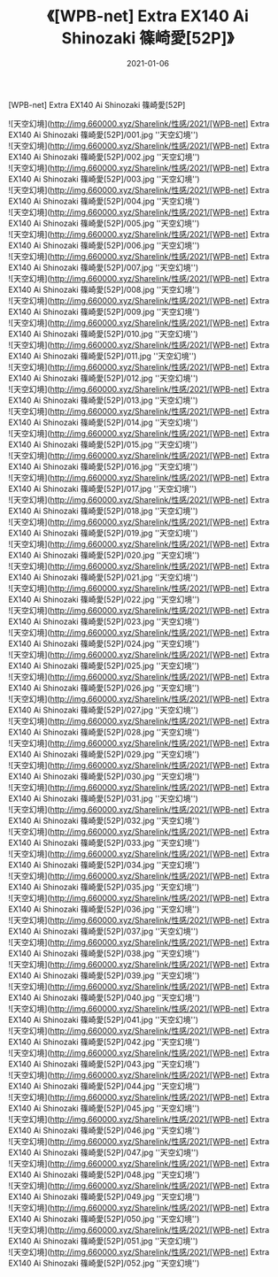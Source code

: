 ﻿---
layout: post
title:  《[WPB-net] Extra EX140 Ai Shinozaki 篠崎愛[52P]》
date:   2021-01-06
img: http://img.660000.xyz/Sharelink/性感/2021/[WPB-net] Extra EX140 Ai Shinozaki 篠崎愛[52P]/000.jpg
categories: [美女, 性感, 泳衣]
---

[WPB-net] Extra EX140 Ai Shinozaki 篠崎愛[52P]



![天空幻境](http://img.660000.xyz/Sharelink/性感/2021/[WPB-net] Extra EX140 Ai Shinozaki 篠崎愛[52P]/001.jpg ''天空幻境'') <br>
![天空幻境](http://img.660000.xyz/Sharelink/性感/2021/[WPB-net] Extra EX140 Ai Shinozaki 篠崎愛[52P]/002.jpg ''天空幻境'') <br>
![天空幻境](http://img.660000.xyz/Sharelink/性感/2021/[WPB-net] Extra EX140 Ai Shinozaki 篠崎愛[52P]/003.jpg ''天空幻境'') <br>
![天空幻境](http://img.660000.xyz/Sharelink/性感/2021/[WPB-net] Extra EX140 Ai Shinozaki 篠崎愛[52P]/004.jpg ''天空幻境'') <br>
![天空幻境](http://img.660000.xyz/Sharelink/性感/2021/[WPB-net] Extra EX140 Ai Shinozaki 篠崎愛[52P]/005.jpg ''天空幻境'') <br>
![天空幻境](http://img.660000.xyz/Sharelink/性感/2021/[WPB-net] Extra EX140 Ai Shinozaki 篠崎愛[52P]/006.jpg ''天空幻境'') <br>
![天空幻境](http://img.660000.xyz/Sharelink/性感/2021/[WPB-net] Extra EX140 Ai Shinozaki 篠崎愛[52P]/007.jpg ''天空幻境'') <br>
![天空幻境](http://img.660000.xyz/Sharelink/性感/2021/[WPB-net] Extra EX140 Ai Shinozaki 篠崎愛[52P]/008.jpg ''天空幻境'') <br>
![天空幻境](http://img.660000.xyz/Sharelink/性感/2021/[WPB-net] Extra EX140 Ai Shinozaki 篠崎愛[52P]/009.jpg ''天空幻境'') <br>
![天空幻境](http://img.660000.xyz/Sharelink/性感/2021/[WPB-net] Extra EX140 Ai Shinozaki 篠崎愛[52P]/010.jpg ''天空幻境'') <br>
![天空幻境](http://img.660000.xyz/Sharelink/性感/2021/[WPB-net] Extra EX140 Ai Shinozaki 篠崎愛[52P]/011.jpg ''天空幻境'') <br>
![天空幻境](http://img.660000.xyz/Sharelink/性感/2021/[WPB-net] Extra EX140 Ai Shinozaki 篠崎愛[52P]/012.jpg ''天空幻境'') <br>
![天空幻境](http://img.660000.xyz/Sharelink/性感/2021/[WPB-net] Extra EX140 Ai Shinozaki 篠崎愛[52P]/013.jpg ''天空幻境'') <br>
![天空幻境](http://img.660000.xyz/Sharelink/性感/2021/[WPB-net] Extra EX140 Ai Shinozaki 篠崎愛[52P]/014.jpg ''天空幻境'') <br>
![天空幻境](http://img.660000.xyz/Sharelink/性感/2021/[WPB-net] Extra EX140 Ai Shinozaki 篠崎愛[52P]/015.jpg ''天空幻境'') <br>
![天空幻境](http://img.660000.xyz/Sharelink/性感/2021/[WPB-net] Extra EX140 Ai Shinozaki 篠崎愛[52P]/016.jpg ''天空幻境'') <br>
![天空幻境](http://img.660000.xyz/Sharelink/性感/2021/[WPB-net] Extra EX140 Ai Shinozaki 篠崎愛[52P]/017.jpg ''天空幻境'') <br>
![天空幻境](http://img.660000.xyz/Sharelink/性感/2021/[WPB-net] Extra EX140 Ai Shinozaki 篠崎愛[52P]/018.jpg ''天空幻境'') <br>
![天空幻境](http://img.660000.xyz/Sharelink/性感/2021/[WPB-net] Extra EX140 Ai Shinozaki 篠崎愛[52P]/019.jpg ''天空幻境'') <br>
![天空幻境](http://img.660000.xyz/Sharelink/性感/2021/[WPB-net] Extra EX140 Ai Shinozaki 篠崎愛[52P]/020.jpg ''天空幻境'') <br>
![天空幻境](http://img.660000.xyz/Sharelink/性感/2021/[WPB-net] Extra EX140 Ai Shinozaki 篠崎愛[52P]/021.jpg ''天空幻境'') <br>
![天空幻境](http://img.660000.xyz/Sharelink/性感/2021/[WPB-net] Extra EX140 Ai Shinozaki 篠崎愛[52P]/022.jpg ''天空幻境'') <br>
![天空幻境](http://img.660000.xyz/Sharelink/性感/2021/[WPB-net] Extra EX140 Ai Shinozaki 篠崎愛[52P]/023.jpg ''天空幻境'') <br>
![天空幻境](http://img.660000.xyz/Sharelink/性感/2021/[WPB-net] Extra EX140 Ai Shinozaki 篠崎愛[52P]/024.jpg ''天空幻境'') <br>
![天空幻境](http://img.660000.xyz/Sharelink/性感/2021/[WPB-net] Extra EX140 Ai Shinozaki 篠崎愛[52P]/025.jpg ''天空幻境'') <br>
![天空幻境](http://img.660000.xyz/Sharelink/性感/2021/[WPB-net] Extra EX140 Ai Shinozaki 篠崎愛[52P]/026.jpg ''天空幻境'') <br>
![天空幻境](http://img.660000.xyz/Sharelink/性感/2021/[WPB-net] Extra EX140 Ai Shinozaki 篠崎愛[52P]/027.jpg ''天空幻境'') <br>
![天空幻境](http://img.660000.xyz/Sharelink/性感/2021/[WPB-net] Extra EX140 Ai Shinozaki 篠崎愛[52P]/028.jpg ''天空幻境'') <br>
![天空幻境](http://img.660000.xyz/Sharelink/性感/2021/[WPB-net] Extra EX140 Ai Shinozaki 篠崎愛[52P]/029.jpg ''天空幻境'') <br>
![天空幻境](http://img.660000.xyz/Sharelink/性感/2021/[WPB-net] Extra EX140 Ai Shinozaki 篠崎愛[52P]/030.jpg ''天空幻境'') <br>
![天空幻境](http://img.660000.xyz/Sharelink/性感/2021/[WPB-net] Extra EX140 Ai Shinozaki 篠崎愛[52P]/031.jpg ''天空幻境'') <br>
![天空幻境](http://img.660000.xyz/Sharelink/性感/2021/[WPB-net] Extra EX140 Ai Shinozaki 篠崎愛[52P]/032.jpg ''天空幻境'') <br>
![天空幻境](http://img.660000.xyz/Sharelink/性感/2021/[WPB-net] Extra EX140 Ai Shinozaki 篠崎愛[52P]/033.jpg ''天空幻境'') <br>
![天空幻境](http://img.660000.xyz/Sharelink/性感/2021/[WPB-net] Extra EX140 Ai Shinozaki 篠崎愛[52P]/034.jpg ''天空幻境'') <br>
![天空幻境](http://img.660000.xyz/Sharelink/性感/2021/[WPB-net] Extra EX140 Ai Shinozaki 篠崎愛[52P]/035.jpg ''天空幻境'') <br>
![天空幻境](http://img.660000.xyz/Sharelink/性感/2021/[WPB-net] Extra EX140 Ai Shinozaki 篠崎愛[52P]/036.jpg ''天空幻境'') <br>
![天空幻境](http://img.660000.xyz/Sharelink/性感/2021/[WPB-net] Extra EX140 Ai Shinozaki 篠崎愛[52P]/037.jpg ''天空幻境'') <br>
![天空幻境](http://img.660000.xyz/Sharelink/性感/2021/[WPB-net] Extra EX140 Ai Shinozaki 篠崎愛[52P]/038.jpg ''天空幻境'') <br>
![天空幻境](http://img.660000.xyz/Sharelink/性感/2021/[WPB-net] Extra EX140 Ai Shinozaki 篠崎愛[52P]/039.jpg ''天空幻境'') <br>
![天空幻境](http://img.660000.xyz/Sharelink/性感/2021/[WPB-net] Extra EX140 Ai Shinozaki 篠崎愛[52P]/040.jpg ''天空幻境'') <br>
![天空幻境](http://img.660000.xyz/Sharelink/性感/2021/[WPB-net] Extra EX140 Ai Shinozaki 篠崎愛[52P]/041.jpg ''天空幻境'') <br>
![天空幻境](http://img.660000.xyz/Sharelink/性感/2021/[WPB-net] Extra EX140 Ai Shinozaki 篠崎愛[52P]/042.jpg ''天空幻境'') <br>
![天空幻境](http://img.660000.xyz/Sharelink/性感/2021/[WPB-net] Extra EX140 Ai Shinozaki 篠崎愛[52P]/043.jpg ''天空幻境'') <br>
![天空幻境](http://img.660000.xyz/Sharelink/性感/2021/[WPB-net] Extra EX140 Ai Shinozaki 篠崎愛[52P]/044.jpg ''天空幻境'') <br>
![天空幻境](http://img.660000.xyz/Sharelink/性感/2021/[WPB-net] Extra EX140 Ai Shinozaki 篠崎愛[52P]/045.jpg ''天空幻境'') <br>
![天空幻境](http://img.660000.xyz/Sharelink/性感/2021/[WPB-net] Extra EX140 Ai Shinozaki 篠崎愛[52P]/046.jpg ''天空幻境'') <br>
![天空幻境](http://img.660000.xyz/Sharelink/性感/2021/[WPB-net] Extra EX140 Ai Shinozaki 篠崎愛[52P]/047.jpg ''天空幻境'') <br>
![天空幻境](http://img.660000.xyz/Sharelink/性感/2021/[WPB-net] Extra EX140 Ai Shinozaki 篠崎愛[52P]/048.jpg ''天空幻境'') <br>
![天空幻境](http://img.660000.xyz/Sharelink/性感/2021/[WPB-net] Extra EX140 Ai Shinozaki 篠崎愛[52P]/049.jpg ''天空幻境'') <br>
![天空幻境](http://img.660000.xyz/Sharelink/性感/2021/[WPB-net] Extra EX140 Ai Shinozaki 篠崎愛[52P]/050.jpg ''天空幻境'') <br>
![天空幻境](http://img.660000.xyz/Sharelink/性感/2021/[WPB-net] Extra EX140 Ai Shinozaki 篠崎愛[52P]/051.jpg ''天空幻境'') <br>
![天空幻境](http://img.660000.xyz/Sharelink/性感/2021/[WPB-net] Extra EX140 Ai Shinozaki 篠崎愛[52P]/052.jpg ''天空幻境'') <br>